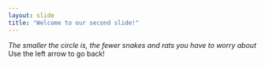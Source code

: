 ```yaml
---
layout: slide
title: "Welcome to our second slide!"
---
```

*The smaller the circle is, the fewer snakes and rats you have to worry about* 
Use the left arrow to go back!
